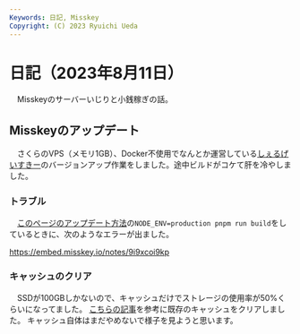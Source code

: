 ```yaml
---
Keywords: 日記, Misskey
Copyright: (C) 2023 Ryuichi Ueda
---
```


# 日記（2023年8月11日）

　Misskeyのサーバーいじりと小銭稼ぎの話。

## Misskeyのアップデート

　さくらのVPS（メモリ1GB）、Docker不使用でなんとか運営している[しぇるげいすきー](https://mi.shellgei.org/)のバージョンアップ作業をしました。途中ビルドがコケて肝を冷やしました。


### トラブル

　[このページのアップデート方法](https://misskey-hub.net/docs/install/manual.html#misskey%E3%81%AE%E3%82%A2%E3%83%83%E3%83%95%E3%82%9A%E3%83%86%E3%82%99%E3%83%BC%E3%83%88%E6%96%B9%E6%B3%95)の`NODE_ENV=production pnpm run build`をしているときに、次のようなエラーが出ました。

https://embed.misskey.io/notes/9i9xcoi9kp



### キャッシュのクリア

　SSDが100GBしかないので、キャッシュだけでストレージの使用率が50%くらいになってました。
[こちらの記事](https://blog.usuyuki.net/misskey_image_cache)を参考に既存のキャッシュをクリアしました。
キャッシュ自体はまだやめないで様子を見ようと思います。

